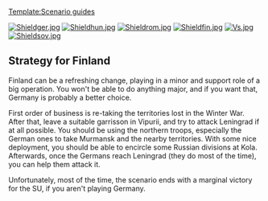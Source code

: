 [Template:Scenario
guides](/wiki/index.php?title=Template:Scenario_guides&action=edit&redlink=1 "Template:Scenario guides (page does not exist)")

[![Shieldger.jpg](/images/7/71/Shieldger.jpg)](/wiki/File:Shieldger.jpg)
[![Shieldhun.jpg](/images/5/55/Shieldhun.jpg)](/wiki/File:Shieldhun.jpg)
[![Shieldrom.jpg](/images/c/c5/Shieldrom.jpg)](/wiki/File:Shieldrom.jpg)
[![Shieldfin.jpg](/images/0/05/Shieldfin.jpg)](/wiki/File:Shieldfin.jpg)
[![Vs.jpg](/images/9/93/Vs.jpg)](/wiki/File:Vs.jpg)
[![Shieldsov.jpg](/images/1/1c/Shieldsov.jpg)](/wiki/File:Shieldsov.jpg)

##  Strategy for Finland 

Finland can be a refreshing change, playing in a minor and support role
of a big operation. You won't be able to do anything major, and if you
want that, Germany is probably a better choice.

First order of business is re-taking the territories lost in the Winter
War. After that, leave a suitable garrisson in Vipurii, and try to
attack Leningrad if at all possible. You should be using the northern
troops, especially the German ones to take Murmansk and the nearby
territories. With some nice deployment, you should be able to encircle
some Russian divisions at Kola. Afterwards, once the Germans reach
Leningrad (they do most of the time), you can help them attack it.

Unfortunately, most of the time, the scenario ends with a marginal
victory for the SU, if you aren't playing Germany.
